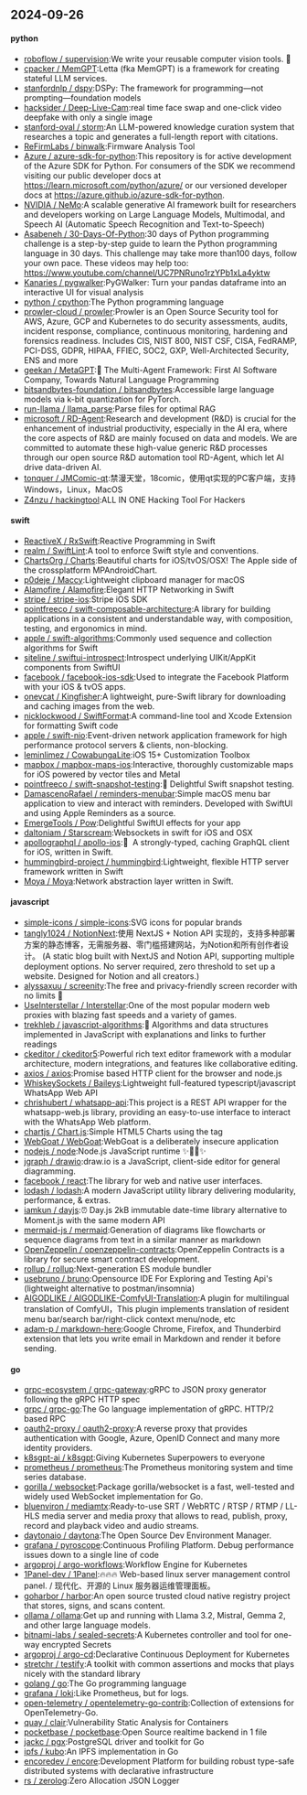 ## 2024-09-26

#### python
* [roboflow / supervision](https://github.com/roboflow/supervision):We write your reusable computer vision tools. 💜
* [cpacker / MemGPT](https://github.com/cpacker/MemGPT):Letta (fka MemGPT) is a framework for creating stateful LLM services.
* [stanfordnlp / dspy](https://github.com/stanfordnlp/dspy):DSPy: The framework for programming—not prompting—foundation models
* [hacksider / Deep-Live-Cam](https://github.com/hacksider/Deep-Live-Cam):real time face swap and one-click video deepfake with only a single image
* [stanford-oval / storm](https://github.com/stanford-oval/storm):An LLM-powered knowledge curation system that researches a topic and generates a full-length report with citations.
* [ReFirmLabs / binwalk](https://github.com/ReFirmLabs/binwalk):Firmware Analysis Tool
* [Azure / azure-sdk-for-python](https://github.com/Azure/azure-sdk-for-python):This repository is for active development of the Azure SDK for Python. For consumers of the SDK we recommend visiting our public developer docs at https://learn.microsoft.com/python/azure/ or our versioned developer docs at https://azure.github.io/azure-sdk-for-python.
* [NVIDIA / NeMo](https://github.com/NVIDIA/NeMo):A scalable generative AI framework built for researchers and developers working on Large Language Models, Multimodal, and Speech AI (Automatic Speech Recognition and Text-to-Speech)
* [Asabeneh / 30-Days-Of-Python](https://github.com/Asabeneh/30-Days-Of-Python):30 days of Python programming challenge is a step-by-step guide to learn the Python programming language in 30 days. This challenge may take more than100 days, follow your own pace. These videos may help too: https://www.youtube.com/channel/UC7PNRuno1rzYPb1xLa4yktw
* [Kanaries / pygwalker](https://github.com/Kanaries/pygwalker):PyGWalker: Turn your pandas dataframe into an interactive UI for visual analysis
* [python / cpython](https://github.com/python/cpython):The Python programming language
* [prowler-cloud / prowler](https://github.com/prowler-cloud/prowler):Prowler is an Open Source Security tool for AWS, Azure, GCP and Kubernetes to do security assessments, audits, incident response, compliance, continuous monitoring, hardening and forensics readiness. Includes CIS, NIST 800, NIST CSF, CISA, FedRAMP, PCI-DSS, GDPR, HIPAA, FFIEC, SOC2, GXP, Well-Architected Security, ENS and more
* [geekan / MetaGPT](https://github.com/geekan/MetaGPT):🌟 The Multi-Agent Framework: First AI Software Company, Towards Natural Language Programming
* [bitsandbytes-foundation / bitsandbytes](https://github.com/bitsandbytes-foundation/bitsandbytes):Accessible large language models via k-bit quantization for PyTorch.
* [run-llama / llama_parse](https://github.com/run-llama/llama_parse):Parse files for optimal RAG
* [microsoft / RD-Agent](https://github.com/microsoft/RD-Agent):Research and development (R&D) is crucial for the enhancement of industrial productivity, especially in the AI era, where the core aspects of R&D are mainly focused on data and models. We are committed to automate these high-value generic R&D processes through our open source R&D automation tool RD-Agent, which let AI drive data-driven AI.
* [tonquer / JMComic-qt](https://github.com/tonquer/JMComic-qt):禁漫天堂，18comic，使用qt实现的PC客户端，支持Windows，Linux，MacOS
* [Z4nzu / hackingtool](https://github.com/Z4nzu/hackingtool):ALL IN ONE Hacking Tool For Hackers

#### swift
* [ReactiveX / RxSwift](https://github.com/ReactiveX/RxSwift):Reactive Programming in Swift
* [realm / SwiftLint](https://github.com/realm/SwiftLint):A tool to enforce Swift style and conventions.
* [ChartsOrg / Charts](https://github.com/ChartsOrg/Charts):Beautiful charts for iOS/tvOS/OSX! The Apple side of the crossplatform MPAndroidChart.
* [p0deje / Maccy](https://github.com/p0deje/Maccy):Lightweight clipboard manager for macOS
* [Alamofire / Alamofire](https://github.com/Alamofire/Alamofire):Elegant HTTP Networking in Swift
* [stripe / stripe-ios](https://github.com/stripe/stripe-ios):Stripe iOS SDK
* [pointfreeco / swift-composable-architecture](https://github.com/pointfreeco/swift-composable-architecture):A library for building applications in a consistent and understandable way, with composition, testing, and ergonomics in mind.
* [apple / swift-algorithms](https://github.com/apple/swift-algorithms):Commonly used sequence and collection algorithms for Swift
* [siteline / swiftui-introspect](https://github.com/siteline/swiftui-introspect):Introspect underlying UIKit/AppKit components from SwiftUI
* [facebook / facebook-ios-sdk](https://github.com/facebook/facebook-ios-sdk):Used to integrate the Facebook Platform with your iOS & tvOS apps.
* [onevcat / Kingfisher](https://github.com/onevcat/Kingfisher):A lightweight, pure-Swift library for downloading and caching images from the web.
* [nicklockwood / SwiftFormat](https://github.com/nicklockwood/SwiftFormat):A command-line tool and Xcode Extension for formatting Swift code
* [apple / swift-nio](https://github.com/apple/swift-nio):Event-driven network application framework for high performance protocol servers & clients, non-blocking.
* [leminlimez / CowabungaLite](https://github.com/leminlimez/CowabungaLite):iOS 15+ Customization Toolbox
* [mapbox / mapbox-maps-ios](https://github.com/mapbox/mapbox-maps-ios):Interactive, thoroughly customizable maps for iOS powered by vector tiles and Metal
* [pointfreeco / swift-snapshot-testing](https://github.com/pointfreeco/swift-snapshot-testing):📸 Delightful Swift snapshot testing.
* [DamascenoRafael / reminders-menubar](https://github.com/DamascenoRafael/reminders-menubar):Simple macOS menu bar application to view and interact with reminders. Developed with SwiftUI and using Apple Reminders as a source.
* [EmergeTools / Pow](https://github.com/EmergeTools/Pow):Delightful SwiftUI effects for your app
* [daltoniam / Starscream](https://github.com/daltoniam/Starscream):Websockets in swift for iOS and OSX
* [apollographql / apollo-ios](https://github.com/apollographql/apollo-ios):📱  A strongly-typed, caching GraphQL client for iOS, written in Swift.
* [hummingbird-project / hummingbird](https://github.com/hummingbird-project/hummingbird):Lightweight, flexible HTTP server framework written in Swift
* [Moya / Moya](https://github.com/Moya/Moya):Network abstraction layer written in Swift.

#### javascript
* [simple-icons / simple-icons](https://github.com/simple-icons/simple-icons):SVG icons for popular brands
* [tangly1024 / NotionNext](https://github.com/tangly1024/NotionNext):使用 NextJS + Notion API 实现的，支持多种部署方案的静态博客，无需服务器、零门槛搭建网站，为Notion和所有创作者设计。 (A static blog built with NextJS and Notion API, supporting multiple deployment options. No server required, zero threshold to set up a website. Designed for Notion and all creators.)
* [alyssaxuu / screenity](https://github.com/alyssaxuu/screenity):The free and privacy-friendly screen recorder with no limits 🎥
* [UseInterstellar / Interstellar](https://github.com/UseInterstellar/Interstellar):One of the most popular modern web proxies with blazing fast speeds and a variety of games.
* [trekhleb / javascript-algorithms](https://github.com/trekhleb/javascript-algorithms):📝 Algorithms and data structures implemented in JavaScript with explanations and links to further readings
* [ckeditor / ckeditor5](https://github.com/ckeditor/ckeditor5):Powerful rich text editor framework with a modular architecture, modern integrations, and features like collaborative editing.
* [axios / axios](https://github.com/axios/axios):Promise based HTTP client for the browser and node.js
* [WhiskeySockets / Baileys](https://github.com/WhiskeySockets/Baileys):Lightweight full-featured typescript/javascript WhatsApp Web API
* [chrishubert / whatsapp-api](https://github.com/chrishubert/whatsapp-api):This project is a REST API wrapper for the whatsapp-web.js library, providing an easy-to-use interface to interact with the WhatsApp Web platform.
* [chartjs / Chart.js](https://github.com/chartjs/Chart.js):Simple HTML5 Charts using the <canvas> tag
* [WebGoat / WebGoat](https://github.com/WebGoat/WebGoat):WebGoat is a deliberately insecure application
* [nodejs / node](https://github.com/nodejs/node):Node.js JavaScript runtime ✨🐢🚀✨
* [jgraph / drawio](https://github.com/jgraph/drawio):draw.io is a JavaScript, client-side editor for general diagramming.
* [facebook / react](https://github.com/facebook/react):The library for web and native user interfaces.
* [lodash / lodash](https://github.com/lodash/lodash):A modern JavaScript utility library delivering modularity, performance, & extras.
* [iamkun / dayjs](https://github.com/iamkun/dayjs):⏰ Day.js 2kB immutable date-time library alternative to Moment.js with the same modern API
* [mermaid-js / mermaid](https://github.com/mermaid-js/mermaid):Generation of diagrams like flowcharts or sequence diagrams from text in a similar manner as markdown
* [OpenZeppelin / openzeppelin-contracts](https://github.com/OpenZeppelin/openzeppelin-contracts):OpenZeppelin Contracts is a library for secure smart contract development.
* [rollup / rollup](https://github.com/rollup/rollup):Next-generation ES module bundler
* [usebruno / bruno](https://github.com/usebruno/bruno):Opensource IDE For Exploring and Testing Api's (lightweight alternative to postman/insomnia)
* [AIGODLIKE / AIGODLIKE-ComfyUI-Translation](https://github.com/AIGODLIKE/AIGODLIKE-ComfyUI-Translation):A plugin for multilingual translation of ComfyUI，This plugin implements translation of resident menu bar/search bar/right-click context menu/node, etc
* [adam-p / markdown-here](https://github.com/adam-p/markdown-here):Google Chrome, Firefox, and Thunderbird extension that lets you write email in Markdown and render it before sending.

#### go
* [grpc-ecosystem / grpc-gateway](https://github.com/grpc-ecosystem/grpc-gateway):gRPC to JSON proxy generator following the gRPC HTTP spec
* [grpc / grpc-go](https://github.com/grpc/grpc-go):The Go language implementation of gRPC. HTTP/2 based RPC
* [oauth2-proxy / oauth2-proxy](https://github.com/oauth2-proxy/oauth2-proxy):A reverse proxy that provides authentication with Google, Azure, OpenID Connect and many more identity providers.
* [k8sgpt-ai / k8sgpt](https://github.com/k8sgpt-ai/k8sgpt):Giving Kubernetes Superpowers to everyone
* [prometheus / prometheus](https://github.com/prometheus/prometheus):The Prometheus monitoring system and time series database.
* [gorilla / websocket](https://github.com/gorilla/websocket):Package gorilla/websocket is a fast, well-tested and widely used WebSocket implementation for Go.
* [bluenviron / mediamtx](https://github.com/bluenviron/mediamtx):Ready-to-use SRT / WebRTC / RTSP / RTMP / LL-HLS media server and media proxy that allows to read, publish, proxy, record and playback video and audio streams.
* [daytonaio / daytona](https://github.com/daytonaio/daytona):The Open Source Dev Environment Manager.
* [grafana / pyroscope](https://github.com/grafana/pyroscope):Continuous Profiling Platform. Debug performance issues down to a single line of code
* [argoproj / argo-workflows](https://github.com/argoproj/argo-workflows):Workflow Engine for Kubernetes
* [1Panel-dev / 1Panel](https://github.com/1Panel-dev/1Panel):🔥🔥🔥 Web-based linux server management control panel. / 现代化、开源的 Linux 服务器运维管理面板。
* [goharbor / harbor](https://github.com/goharbor/harbor):An open source trusted cloud native registry project that stores, signs, and scans content.
* [ollama / ollama](https://github.com/ollama/ollama):Get up and running with Llama 3.2, Mistral, Gemma 2, and other large language models.
* [bitnami-labs / sealed-secrets](https://github.com/bitnami-labs/sealed-secrets):A Kubernetes controller and tool for one-way encrypted Secrets
* [argoproj / argo-cd](https://github.com/argoproj/argo-cd):Declarative Continuous Deployment for Kubernetes
* [stretchr / testify](https://github.com/stretchr/testify):A toolkit with common assertions and mocks that plays nicely with the standard library
* [golang / go](https://github.com/golang/go):The Go programming language
* [grafana / loki](https://github.com/grafana/loki):Like Prometheus, but for logs.
* [open-telemetry / opentelemetry-go-contrib](https://github.com/open-telemetry/opentelemetry-go-contrib):Collection of extensions for OpenTelemetry-Go.
* [quay / clair](https://github.com/quay/clair):Vulnerability Static Analysis for Containers
* [pocketbase / pocketbase](https://github.com/pocketbase/pocketbase):Open Source realtime backend in 1 file
* [jackc / pgx](https://github.com/jackc/pgx):PostgreSQL driver and toolkit for Go
* [ipfs / kubo](https://github.com/ipfs/kubo):An IPFS implementation in Go
* [encoredev / encore](https://github.com/encoredev/encore):Development Platform for building robust type-safe distributed systems with declarative infrastructure
* [rs / zerolog](https://github.com/rs/zerolog):Zero Allocation JSON Logger
